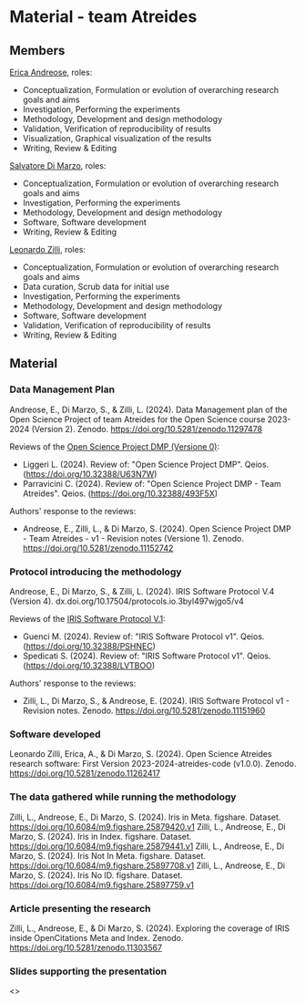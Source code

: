 # Material - team Atreides

## Members
[Erica Andreose](https://github.com/EricaAndreose), roles:
* Conceptualization, Formulation or evolution of overarching research goals and aims
* Investigation, Performing the experiments
* Methodology, Development and design methodology
* Validation, Verification of reproducibility of results
* Visualization, Graphical visualization of the results
* Writing, Review & Editing

[Salvatore Di Marzo](https://github.com/SalvatoreDiMarzo), roles:
* Conceptualization, Formulation or evolution of overarching research goals and aims
* Investigation, Performing the experiments
* Methodology, Development and design methodology
* Software, Software development
* Writing, Review & Editing

[Leonardo Zilli](https://github.com/leonardozilli), roles:
* Conceptualization, Formulation or evolution of overarching research goals and aims
* Data curation, Scrub data for initial use
* Investigation, Performing the experiments
* Methodology, Development and design methodology
* Software, Software development
* Validation, Verification of reproducibility of results
* Writing, Review & Editing

## Material

### Data Management Plan
Andreose, E., Di Marzo, S., & Zilli, L. (2024). Data Management plan of the Open Science Project of team Atreides for the Open Science course 2023-2024 (Version 2). Zenodo. https://doi.org/10.5281/zenodo.11297478

Reviews of the [Open Science Project DMP (Versione 0)](https://doi.org/10.5281/zenodo.10898482):
* Liggeri L. (2024). Review of: "Open Science Project DMP". Qeios. (https://doi.org/10.32388/U63N7W)
* Parravicini C. (2024). Review of: "Open Science Project DMP - Team Atreides". Qeios. (https://doi.org/10.32388/493F5X)

Authors' response to the reviews:
* Andreose, E., Zilli, L., & Di Marzo, S. (2024). Open Science Project DMP - Team Atreides - v1 - Revision notes (Versione 1). Zenodo. https://doi.org/10.5281/zenodo.11152742


### Protocol introducing the methodology
Andreose, E., Di Marzo, S., & Zilli, L. (2024). IRIS Software Protocol V.4 (Version 4). dx.doi.org/10.17504/protocols.io.3byl497wjgo5/v4

Reviews of the [IRIS Software Protocol V.1](dx.doi.org/10.17504/protocols.io.3byl497wjgo5/v1):
* Guenci M. (2024). Review of: "IRIS Software Protocol v1". Qeios. (https://doi.org/10.32388/PSHNEC)
* Spedicati S. (2024). Review of: "IRIS Software Protocol v1". Qeios. (https://doi.org/10.32388/LVTBOO)

Authors' response to the reviews:
* Zilli, L., Di Marzo, S., & Andreose, E. (2024). IRIS Software Protocol v1 - Revision notes. Zenodo. https://doi.org/10.5281/zenodo.11151960


### Software developed
Leonardo Zilli, Erica, A., & Di Marzo, S. (2024). Open Science Atreides research software: First Version 2023-2024-atreides-code (v1.0.0). Zenodo. https://doi.org/10.5281/zenodo.11262417

### The data gathered while running the methodology
Zilli, L., Andreose, E., Di Marzo, S. (2024). Iris in Meta. figshare. Dataset. https://doi.org/10.6084/m9.figshare.25879420.v1
Zilli, L., Andreose, E., Di Marzo, S. (2024). Iris in Index. figshare. Dataset. https://doi.org/10.6084/m9.figshare.25879441.v1
Zilli, L., Andreose, E., Di Marzo, S. (2024). Iris Not In Meta. figshare. Dataset. https://doi.org/10.6084/m9.figshare.25897708.v1
Zilli, L., Andreose, E., Di Marzo, S. (2024). Iris No ID. figshare. Dataset. https://doi.org/10.6084/m9.figshare.25897759.v1

### Article presenting the research
Zilli, L., Andreose, E., & Di Marzo, S. (2024). Exploring the coverage of IRIS inside OpenCitations Meta and Index. Zenodo. https://doi.org/10.5281/zenodo.11303567 


### Slides supporting the presentation
<<Bibliographic reference in APA style of the last version>>